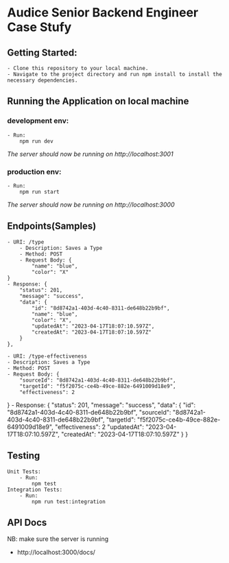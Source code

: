 # Audice Senior Backend Engineer Case Stufy

## Getting Started:

    - Clone this repository to your local machine.
    - Navigate to the project directory and run npm install to install the necessary dependencies.


## Running the Application on local machine

### development env:

    - Run:
        npm run dev

*The server should now be running on http://localhost:3001*

### production env:

    - Run:
        npm run start

*The server should now be running on http://localhost:3000*



## Endpoints(Samples)

    - URI: /type
        - Description: Saves a Type
        - Method: POST
        - Request Body: {
            "name": "blue",
            "color": "X"
    }
    - Response: {
        "status": 201,
        "message": "success",
        "data": {
            "id": "8d8742a1-403d-4c40-8311-de648b22b9bf",
            "name": "blue",
            "color": "X",
            "updatedAt": "2023-04-17T18:07:10.597Z",
            "createdAt": "2023-04-17T18:07:10.597Z"
        }
    },

    - URI: /type-effectiveness
    - Description: Saves a Type
    - Method: POST
    - Request Body: {
        "sourceId": "8d8742a1-403d-4c40-8311-de648b22b9bf",
        "targetId": "f5f2075c-ce4b-49ce-882e-6491009d18e9",
        "effectiveness": 2
}
    - Response: {
        "status": 201,
        "message": "success",
        "data": {
            "id": "8d8742a1-403d-4c40-8311-de648b22b9bf",
            "sourceId": "8d8742a1-403d-4c40-8311-de648b22b9bf",
            "targetId": "f5f2075c-ce4b-49ce-882e-6491009d18e9",
            "effectiveness": 2
            "updatedAt": "2023-04-17T18:07:10.597Z",
            "createdAt": "2023-04-17T18:07:10.597Z"
        }
    }



## Testing

    Unit Tests: 
        - Run:
            npm test
    Integration Tests:
        - Run:
            npm run test:integration


## API Docs

NB: make sure the server is running
- http://localhost:3000/docs/